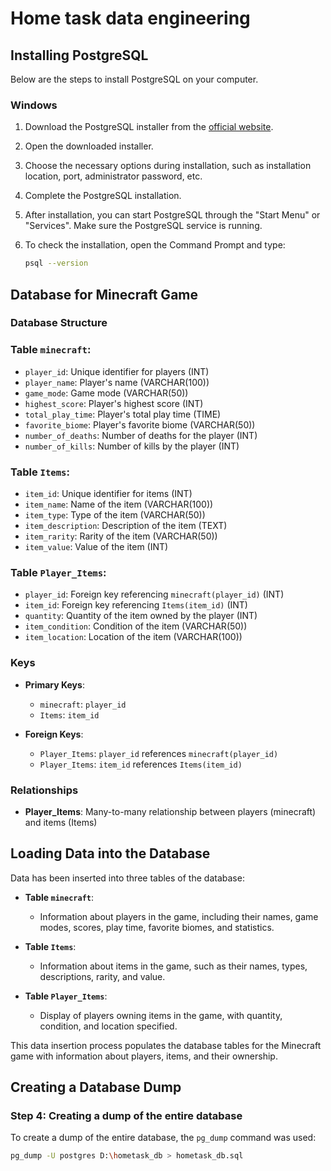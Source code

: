 # Home task data engineering

## Installing PostgreSQL

Below are the steps to install PostgreSQL on your computer.

### Windows

1. Download the PostgreSQL installer from the [official website](https://www.postgresql.org/download/windows/).

2. Open the downloaded installer.

3. Choose the necessary options during installation, such as installation location, port, administrator password, etc.

4. Complete the PostgreSQL installation.

5. After installation, you can start PostgreSQL through the "Start Menu" or "Services". Make sure the PostgreSQL service is running.

6. To check the installation, open the Command Prompt and type:

   ```sh
   psql --version

## Database for Minecraft Game

### Database Structure

### Table `minecraft`:

- `player_id`: Unique identifier for players (INT)
- `player_name`: Player's name (VARCHAR(100))
- `game_mode`: Game mode (VARCHAR(50))
- `highest_score`: Player's highest score (INT)
- `total_play_time`: Player's total play time (TIME)
- `favorite_biome`: Player's favorite biome (VARCHAR(50))
- `number_of_deaths`: Number of deaths for the player (INT)
- `number_of_kills`: Number of kills by the player (INT)

### Table `Items`:

- `item_id`: Unique identifier for items (INT)
- `item_name`: Name of the item (VARCHAR(100))
- `item_type`: Type of the item (VARCHAR(50))
- `item_description`: Description of the item (TEXT)
- `item_rarity`: Rarity of the item (VARCHAR(50))
- `item_value`: Value of the item (INT)

### Table `Player_Items`:

- `player_id`: Foreign key referencing `minecraft(player_id)` (INT)
- `item_id`: Foreign key referencing `Items(item_id)` (INT)
- `quantity`: Quantity of the item owned by the player (INT)
- `item_condition`: Condition of the item (VARCHAR(50))
- `item_location`: Location of the item (VARCHAR(100))

### Keys

- **Primary Keys**:
  - `minecraft`: `player_id`
  - `Items`: `item_id`

- **Foreign Keys**:
  - `Player_Items`: `player_id` references `minecraft(player_id)`
  - `Player_Items`: `item_id` references `Items(item_id)`

### Relationships

- **Player_Items**: Many-to-many relationship between players (minecraft) and items (Items)

## Loading Data into the Database

Data has been inserted into three tables of the database:

- **Table `minecraft`**:
  - Information about players in the game, including their names, game modes, scores, play time, favorite biomes, and statistics.

- **Table `Items`**:
  - Information about items in the game, such as their names, types, descriptions, rarity, and value.

- **Table `Player_Items`**:
  - Display of players owning items in the game, with quantity, condition, and location specified.

This data insertion process populates the database tables for the Minecraft game with information about players, items, and their ownership.

## Creating a Database Dump

### Step 4: Creating a dump of the entire database

To create a dump of the entire database, the `pg_dump` command was used:

```sh
pg_dump -U postgres D:\hometask_db > hometask_db.sql








